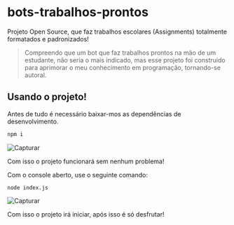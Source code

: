 # bots-trabalhos-prontos

Projeto Open Source, que faz trabalhos escolares (Assignments) totalmente formatados e padronizados!

>Compreendo que um bot que faz trabalhos prontos na mão de um estudante, não seria o mais indicado, mas esse projeto foi construído para aprimorar o meu conhecimento em programação, tornando-se autoral.

## Usando o projeto!

Antes de tudo é necessário baixar-mos as dependências de desenvolvimento.

``` js
npm i
```
![Capturar](https://user-images.githubusercontent.com/49910898/68077105-ceeee900-fd9c-11e9-8793-e2f85e85cc97.PNG)


Com isso o projeto funcionará sem nenhum problema!  

Com o console aberto, use o seguinte comando:  

```JS
node index.js
```
![Capturar](https://user-images.githubusercontent.com/49910898/68077142-67856900-fd9d-11e9-86ff-0fda9d73080a.PNG)

Com isso o projeto irá iniciar, após isso é só desfrutar!
